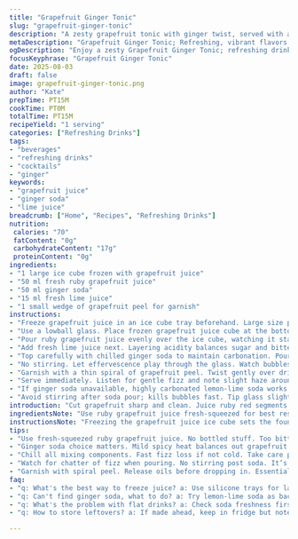 ```yaml
---
title: "Grapefruit Ginger Tonic"
slug: "grapefruit-ginger-tonic"
description: "A zesty grapefruit tonic with ginger twist, served with a frozen juice cube. Combines fresh ruby grapefruit juice, ginger soda, and a splash of lime. Refreshing, no alcohol needed but easy to spike. Rounded flavors and bright fizz. Aromatic citrus peel garnish elevates the glass. Quick to assemble; relies on fresh, vibrant ingredients. Substitutions include regular soda for ginger soda or lemon juice if grapefruit scarce. Chill all components before mixing to keep fizz intact. Pay attention to aroma and texture cues for best timing."
metaDescription: "Grapefruit Ginger Tonic; Refreshing, vibrant flavors of ruby grapefruit with a ginger twist; no alcohol, just pure refreshment."
ogDescription: "Enjoy a zesty Grapefruit Ginger Tonic; refreshing drink with ruby grapefruit juice and ginger soda; perfect for any occasion."
focusKeyphrase: "Grapefruit Ginger Tonic"
date: 2025-08-03
draft: false
image: grapefruit-ginger-tonic.png
author: "Kate"
prepTime: PT15M
cookTime: PT0M
totalTime: PT15M
recipeYield: "1 serving"
categories: ["Refreshing Drinks"]
tags:
- "beverages"
- "refreshing drinks"
- "cocktails"
- "ginger"
keywords:
- "grapefruit juice"
- "ginger soda"
- "lime juice"
breadcrumb: ["Home", "Recipes", "Refreshing Drinks"]
nutrition: 
 calories: "70"
 fatContent: "0g"
 carbohydrateContent: "17g"
 proteinContent: "0g"
ingredients:
- "1 large ice cube frozen with grapefruit juice"
- "50 ml fresh ruby grapefruit juice"
- "50 ml ginger soda"
- "15 ml fresh lime juice"
- "1 small wedge of grapefruit peel for garnish"
instructions:
- "Freeze grapefruit juice in an ice cube tray beforehand. Large size preferred for slower melting."
- "Use a lowball glass. Place frozen grapefruit juice cube at the bottom. Should barely crack the glass with weight."
- "Pour ruby grapefruit juice evenly over the ice cube, watching it start to chill with faint fizzing sound."
- "Add fresh lime juice next. Layering acidity balances sugar and bitterness."
- "Top carefully with chilled ginger soda to maintain carbonation. Pour slowly over back of spoon if needed."
- "No stirring. Let effervescence play through the glass. Watch bubbles cling and rise steadily."
- "Garnish with a thin spiral of grapefruit peel. Twist gently over drink to release oils before dropping in."
- "Serve immediately. Listen for gentle fizz and note slight haze around melting ice—signals drink at peak flavor."
- "If ginger soda unavailable, highly carbonated lemon-lime soda works. Replace lime with lemon juice for citrus punch."
- "Avoid stirring after soda pour; kills bubbles fast. Tip glass slightly while drinking to appreciate aroma and effervescence."
introduction: "Cut grapefruit sharp and clean. Juice ruby red segments until fragrant oils pop, no bitterness. Freeze some juice in large cube form—takes time but worth chilling slow without dilution. Freshness matters. Soda element vital; ginger soda has slight spice that cuts grapefruit bitterness and adds depth. Lime juice adds brightness, layers acidity without overpowering. Keep everything cold. No over stirring puts bubbles front and center. Citrus peel garnish isn’t decoration—twisting releases aromatic oils that hit nostrils first. Drinking layered, playful. Senses catch fizz, bite, citrus bittersweetness all at once. Simple, fast, refreshing. Great at any time of day. If ginger soda missing, lemon-lime soda works but flavor profile shifts sweeter. No alcohol but easy add gin or vodka. Classic techniques, slight tweaks."
ingredientsNote: "Use ruby grapefruit juice fresh-squeezed for best results. Avoid bottled; often too bitter or flat. When freezing the juice for ice cube, use silicone trays for easy release. Large cubes slow dilution inside glass. Ginger soda provides mild heat and carbonation to balance. Substitute with sparkling water and ginger syrup if needed—adjust sweetness accordingly. Lime juice counterbalances grapefruit’s acidity, cut bitterness, without losing freshness. Garnish peel spiral releases essential oils—don’t skip or substitute with zest; the peel’s oily oils react differently. Glass must be sturdy lowball style. Pre-chill ingredients for a lively finish. If no grapefruit juice frozen cube, just regular ice but drink will dilute faster."
instructionsNote: "Freezing the grapefruit juice ice cube sets the foundation—takes 4-6 hours but pays off in texture and flavor retention. Large cubes melt slower, preserving effervescence. Layer liquids gently for a multi-dimensional taste. Pour soda last to keep fizz intact; use spoon if splash too heavy. No stirring after soda goes in. Watch bubbles cling to ice; a good sign of freshness and proper carbonation. Spiral the peel to release essential oils—don’t shred it into the drink; oils carry aroma, not bitterness. Serve immediately; carbonation fades fast at room temperature. If flavor feels flat, check soda freshness or juice quality. No complicated tools needed. Focus on sensory cues: sound of fizz, sight of bubbles, aroma on peel, taste balance."
tips:
- "Use fresh-squeezed ruby grapefruit juice. No bottled stuff. Too bitter. Juice till oils pop. Freeze in large cubes. Slower melting is crucial."
- "Ginger soda choice matters. Mild spicy heat balances out grapefruit’s sharpness. Go with high carbonation. Regular soda works but lose depth. Adjust sweetness."
- "Chill all mixing components. Fast fizz loss if not cold. Take care pouring. Spoon helps for light touch to maintain bubbles."
- "Watch for chatter of fizz when pouring. No stirring post soda. It’s a bubble killer. Kind of like a balloon losing air too fast."
- "Garnish with spiral peel. Release oils before dropping in. Essential for aroma kick. Zest won’t cut it. Just won’t hit the nose right."
faq:
- "q: What's the best way to freeze juice? a: Use silicone trays for large cubes. Easier to release. Freeze for 4-6 hours. Be patient with timing."
- "q: Can't find ginger soda, what to do? a: Try lemon-lime soda as back up. But sweeter profile. Adjust lime to lemon juice. Balance flavors differently."
- "q: What's the problem with flat drinks? a: Check soda freshness first. Outdated soda loses fizz fast. Always taste before pouring in to drink."
- "q: How to store leftovers? a: If made ahead, keep in fridge but note carbonation fades. Better to drink fresh; bubbles won’t last. Use within day."

---
```


